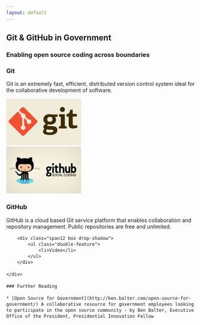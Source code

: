 ```yaml
---
layout: default
---
```


<div class="row">
    <div class="feature span12">
        <h2 class="motto"><strong>Git</strong> &amp; GitHub in <strong>Government</strong></h2>
        <h3 class="subheader">Enabling open source coding across boundaries</h3>
    </div>
</div>

<div class="row">
        <div class="span12 box drop-shadow">
            <div class="row">
                <article class="span6 offset1">
                    <h3>Git</h3>
                    <p>Git is an extremely fast, efficient, distributed version control system ideal for the collaborative development of software. 
                    </p>
                </article>
                <div class="span4">
                    <img src="img/pics/overview-git.jpg" alt="Git" />
                </div>
            </div>
            <div class="row">
                <div class="span4 offset1">
                    <img src="img/pics/overview-github.jpg" alt="Github" />
                </div>
                <article class="span6">
                    <h3>GitHub</h3>
                    <p>GitHub is a cloud based Git service platform that enables collaboration and repository management. Public
                    	repositories are free and unlimited.</p>
                </article>
            </div>
        </div>

        <div class="span12 box drop-shadow">
        	<ul class="double-feature">
        		<li>Video</li>
        	</ul>
        </div>

    </div>

    ### Further Reading

	* [Open Source for Government](http://ben.balter.com/open-source-for-government/) A collaborative resource for government employees looking to participate in the open source community - by Ben Balter, Executive Office of the President, Presidential Innovation Fellow